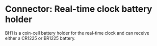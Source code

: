# Connector: Real-time clock battery holder

BH1 is a coin-cell battery holder for the real-time clock and can 
receive either a CR1225 or BR1225 battery.

